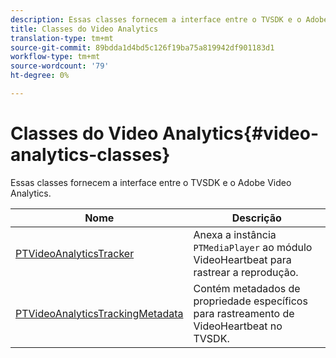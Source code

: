 ```yaml
---
description: Essas classes fornecem a interface entre o TVSDK e o Adobe Video Analytics.
title: Classes do Video Analytics
translation-type: tm+mt
source-git-commit: 89bdda1d4bd5c126f19ba75a819942df901183d1
workflow-type: tm+mt
source-wordcount: '79'
ht-degree: 0%

---
```



# Classes do Video Analytics{#video-analytics-classes}

Essas classes fornecem a interface entre o TVSDK e o Adobe Video Analytics.

| Nome | Descrição |
|---|---|
| [PTVideoAnalyticsTracker](https://help.adobe.com/en_US/primetime/api/psdk/vhl_tvsdk_ios/Classes/PTVideoAnalyticsTracker.html) | Anexa a instância `PTMediaPlayer` ao módulo VideoHeartbeat para rastrear a reprodução. |
| [PTVideoAnalyticsTrackingMetadata](https://help.adobe.com/en_US/primetime/api/psdk/vhl_tvsdk_ios/Classes/PTVideoAnalyticsTrackingMetadata.html) | Contém metadados de propriedade específicos para rastreamento de VideoHeartbeat no TVSDK. |
